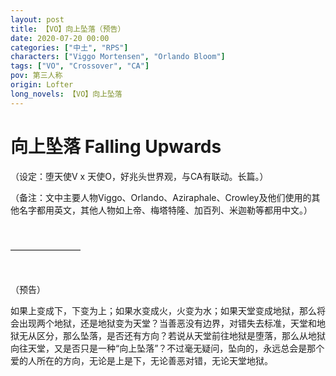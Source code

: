 ```yaml
---
layout: post
title: 【VO】向上坠落（预告）
date: 2020-07-20 00:00
categories: ["中土", "RPS"]
characters: ["Viggo Mortensen", "Orlando Bloom"]
tags: ["VO", "Crossover", "CA"]
pov: 第三人称
origin: Lofter
long_novels: 【VO】向上坠落
---
```


# 向上坠落 Falling Upwards

（设定：堕天使V x 天使O，好兆头世界观，与CA有联动。长篇。）

（备注：文中主要人物Viggo、Orlando、Aziraphale、Crowley及他们使用的其他名字都用英文，其他人物如上帝、梅塔特隆、加百列、米迦勒等都用中文。）

<br>

————————

<br>

（预告）

如果上变成下，下变为上；如果水变成火，火变为水；如果天堂变成地狱，那么将会出现两个地狱，还是地狱变为天堂？当善恶没有边界，对错失去标准，天堂和地狱无从区分，那么坠落，是否还有方向？若说从天堂前往地狱是堕落，那么从地狱向往天堂，又是否只是一种“向上坠落”？不过毫无疑问，坠向的，永远总会是那个爱的人所在的方向，无论是上是下，无论善恶对错，无论天堂地狱。
